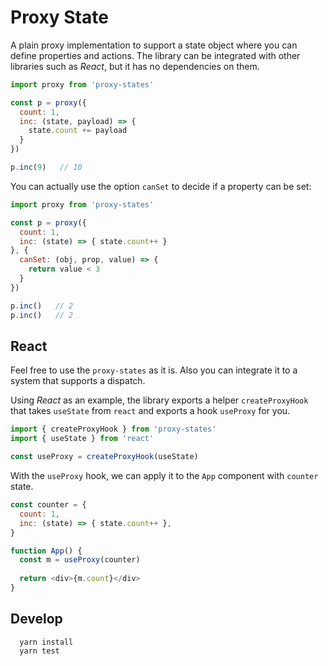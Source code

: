 # Proxy State

A plain proxy implementation to support a state object where you can define properties and actions. The library can be integrated with other libraries such as _React_, but it has no dependencies on them.

```javascript
import proxy from 'proxy-states'

const p = proxy({
  count: 1,
  inc: (state, payload) => {
    state.count += payload
  }
})  

p.inc(9)   // 10
```

You can actually use the option `canSet` to decide if a property can be set:

```javascript
import proxy from 'proxy-states'

const p = proxy({
  count: 1,
  inc: (state) => { state.count++ }
}, {
  canSet: (obj, prop, value) => {
    return value < 3
  }
})

p.inc()   // 2
p.inc()   // 2
```

## React

Feel free to use the `proxy-states` as it is. Also you can integrate it to a system that supports a dispatch.

Using _React_ as an example, the library exports a helper `createProxyHook` that takes `useState` from `react` and exports a hook `useProxy` for you. 

```javascript
import { createProxyHook } from 'proxy-states'
import { useState } from 'react'

const useProxy = createProxyHook(useState)
```

With the `useProxy` hook, we can apply it to the `App` component with `counter` state.

```javascript
const counter = {
  count: 1,
  inc: (state) => { state.count++ },  
}

function App() {
  const m = useProxy(counter)  
  
  return <div>{m.count}</div>
}
```

## Develop

```
  yarn install
  yarn test
```